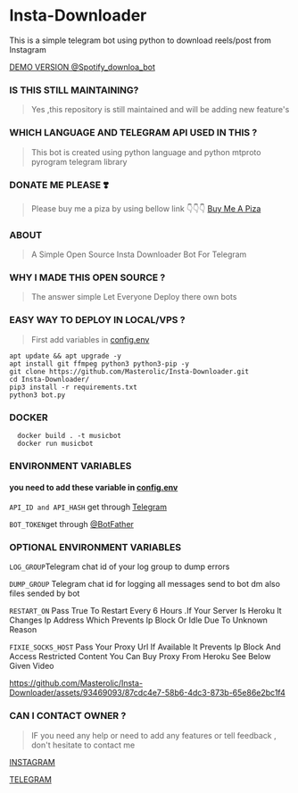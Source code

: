 # Insta-Downloader
This is a simple telegram bot using python to download reels/post from Instagram 

[DEMO VERSION  @Spotify_downloa_bot ](https://t.me/Spotify_downloa_bot)
### IS THIS STILL MAINTAINING?
> Yes ,this repository is still maintained and will be adding new feature's
> 
### WHICH  LANGUAGE AND TELEGRAM API  USED IN THIS ?
> This bot is  created using python language and python  mtproto pyrogram telegram library 

### DONATE ME PLEASE ❣️
> Please buy me a piza by using bellow link 👇👇👇
[Buy Me A Piza](https://www.buymeacoffee.com/Masterolic)

### ABOUT
> A Simple Open Source  Insta Downloader Bot For Telegram 

### WHY I MADE THIS OPEN SOURCE  ?
> The answer simple Let Everyone Deploy there own bots

 
### EASY WAY TO  DEPLOY IN  LOCAL/VPS ?
> First add variables in [config.env](https://github.com/Masterolic/Insta-Downloader/blob/main/config.env)


```
apt update && apt upgrade -y 
apt install git ffmpeg python3 python3-pip -y
git clone https://github.com/Masterolic/Insta-Downloader.git 
cd Insta-Downloader/
pip3 install -r requirements.txt 
python3 bot.py
```

### DOCKER
```
  docker build . -t musicbot
  docker run musicbot  
```
### ENVIRONMENT VARIABLES
#### you need to add these variable in [config.env](https://github.com/Masterolic/Insta-Downloader/blob/main/config.env)

`API_ID and API_HASH` get through [Telegram](https://my.telegram.org)

`BOT_TOKEN`get through [@BotFather](https://t.me/BotFather)

### OPTIONAL ENVIRONMENT VARIABLES 

`LOG_GROUP`Telegram chat id of your log group to dump errors

`DUMP_GROUP` Telegram chat id for logging all messages send to bot dm also files sended by bot 

`RESTART_ON` Pass True To Restart Every 6 Hours .If Your Server Is Heroku It Changes Ip Address Which Prevents Ip Block Or Idle Due To Unknown Reason

`FIXIE_SOCKS_HOST` Pass Your Proxy Url If Available It Prevents Ip Block And Access Restricted Content  You Can Buy Proxy From Heroku See  Below Given  Video 

https://github.com/Masterolic/Insta-Downloader/assets/93469093/87cdc4e7-58b6-4dc3-873b-65e86e2bc1f4


### CAN I CONTACT OWNER ?
 >  IF you need any help or need to add any features or tell feedback , don't hesitate to contact me 

[INSTAGRAM](https://instagram.com/masterolic_official)


[TELEGRAM](https://t.me/Masterolic)
